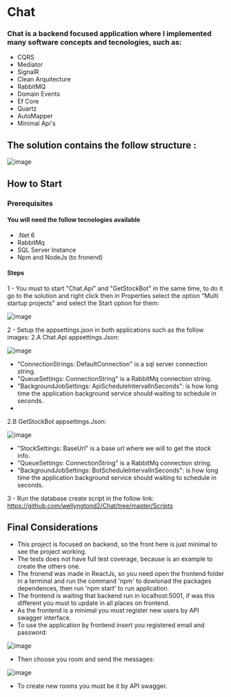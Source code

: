 # Chat
### Chat is a backend focused application where I implemented many software concepts and tecnologies, such as: 
* CQRS
* Mediator
* SignalR
* Clean Arquitecture
* RabbitMQ
* Domain Events
* Ef Core
* Quartz
* AutoMapper
* Minimal Api's

## The solution contains the follow structure :
![image](https://user-images.githubusercontent.com/13359384/205627209-514b8945-973f-4e3e-ba73-8a7cd351e12f.png)

## How to Start

### Prerequisites

#### You will need the follow tecnologies available

* .Net 6
* RabbitMq 
* SQL Server Instance
* Npm and NodeJs (to fronend)

#### Steps

1 - You must to start "Chat.Api" and "GetStockBot" in the same time, to do it go to the solution and right click then in Properties select the option "Multi startup projects" and select the Start option for them:

![image](https://user-images.githubusercontent.com/13359384/205627974-3850e4e6-a26b-4356-beef-2a043195b4f2.png)

2 - Setup the appsettings.json in both applications such as the follow images:
2.A Chat.Api appsettings.Json:

![image](https://user-images.githubusercontent.com/13359384/205629499-1c99fa37-29ee-4d37-b6c9-67b5f0cf8949.png)

- "ConnectionStrings: DefaultConnection" is a sql server connection string.
- "QueueSettings: ConnectionString" is a RabbitMq connection string.
- "BackgroundJobSettings: ApiScheduleIntervalInSeconds": is how long time the application background service should waiting to schedule in seconds.
- 
2.B GetStockBot appsettings.Json:

![image](https://user-images.githubusercontent.com/13359384/205630285-e9e59531-d3af-4415-b1d2-e57f6da263da.png)


- "StockSettings: BaseUrl" is a base url where we will to get the stock info.
- "QueueSettings: ConnectionString" is a RabbitMq connection string.
- "BackgroundJobSettings: BotScheduleIntervalInSeconds": is how long time the application background service should waiting to schedule in seconds.

3 - Run the database create script in the follow link:
 https://github.com/wellyngtond2/Chat/tree/master/Scripts

## Final Considerations

* This project is focused on backend, so the front here is just minimal to see the project working.
* The tests does not have full test coverage, because is an example to create the others one.
* The fronend was made in ReactJs, so you need open the frontend folder in a terminal and run the command 'npm' to dowlonad the packages dependences, then run 'npm start' to run application.
* The frontend is waiting that backend run in localhost:5001, if was this different you must to update in all places on frontend.
* As the frontend is a minimal you must register new users by API swagger interface.
* To use the application by frontend insert you registered email and password:

![image](https://user-images.githubusercontent.com/13359384/205638061-d0525d0c-d96c-4e94-b0ff-d1ee7cf0a808.png)

* Then choose you room and send the messages:

![image](https://user-images.githubusercontent.com/13359384/205638109-4b1cf921-fbb1-4f21-ae94-583b633df00d.png)

* To create new rooms you must be it by API swagger.
